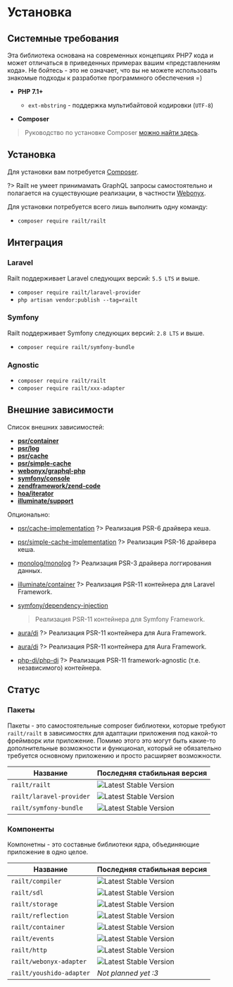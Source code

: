 # Установка

## Системные требования

Эта библиотека основана на современных концепциях PHP7 кода и может
отличаться в приведенных примерах вашим «представлениям кода».
Не бойтесь - это не означает, что вы не можете использовать знакомые подходы
к разработке программного обеспечения =)

- **PHP 7.1+**
    - `ext-mbstring` - поддержка мультибайтовой кодировки (`UTF-8`)
    
- **Composer**
> Руководство по установке Composer [можно найти здесь](https://getcomposer.org/download/).

## Установка

Для установки вам потребуется [Composer](https://getcomposer.org/download/).

?> Railt не умеет принимамать GraphQL запросы самостоятельно и полагается на существующие 
реализации, в частности [Webonyx](https://github.com/webonyx/graphql-php).

Для установки потребуется всего лишь выполнить одну команду:
- `composer require railt/railt`

## Интеграция

### Laravel

Railt поддерживает Laravel следующих версий: `5.5 LTS` и выше. 

- `composer require railt/laravel-provider`
- `php artisan vendor:publish --tag=railt`

### Symfony 

Railt поддерживает Symfony следующих версий: `2.8 LTS` и выше.

- `composer require railt/symfony-bundle`

### Agnostic

- `composer require railt/railt`
- `composer require railt/xxx-adapter`
    
## Внешние зависимости

Список внешних зависимостей:

- **[psr/container](https://packagist.org/packages/psr/container)**
- **[psr/log](https://packagist.org/packages/psr/log)**
- **[psr/cache](https://packagist.org/packages/psr/cache)**
- **[psr/simple-cache](https://packagist.org/packages/psr/simple-cache)**
- **[webonyx/graphql-php](https://packagist.org/packages/webonyx/graphql-php)**
- **[symfony/console](https://packagist.org/packages/symfony/console)**
- **[zendframework/zend-code](https://packagist.org/packages/zendframework/zend-code)**
- **[hoa/iterator](https://packagist.org/packages/hoa/iterator)**
- **[illuminate/support](https://packagist.org/packages/illuminate/support)**

Опционально:

- [psr/cache-implementation](https://packagist.org/packages/psr/cache-implementation)
    ?> Реализация PSR-6 драйвера кеша.

- [psr/simple-cache-implementation](https://packagist.org/packages/psr/simple-cache-implementation)
    ?> Реализация PSR-16 драйвера кеша.
    
- [monolog/monolog](https://packagist.org/packages/monolog/monolog)
    ?> Реализация PSR-3 драйвера логгирования данных.
    
- [illuminate/container](https://packagist.org/packages/illuminate/container)
    ?> Реализация PSR-11 контейнера для Laravel Framework.

- [symfony/dependency-injection](https://packagist.org/packages/symfony/dependency-injection)
    > Реализация PSR-11 контейнера для Symfony Framework.
    
- [aura/di](https://packagist.org/packages/aura/di)
    ?> Реализация PSR-11 контейнера для Aura Framework.
    
- [aura/di](https://packagist.org/packages/aura/di)
    ?> Реализация PSR-11 контейнера для Aura Framework.
    
- [php-di/php-di](https://packagist.org/packages/php-di/php-di)
    ?> Реализация PSR-11 framework-agnostic (т.е. независимого) контейнера.

## Статус

### Пакеты

Пакеты - это самостоятельные composer библиотеки, которые требуют `railt/railt` 
в зависимостях для адаптации приложения под какой-то фреймворк или приложение. 
Помимо этого это могут быть какие-то дополнительные возможности и функционал, который 
не обязательно требуется основному приложению и просто расширяет возможности.

| Название                  | Последняя стабильная версия                                                      |
|---------------------------|----------------------------------------------------------------------------------|
| `railt/railt`             | ![Latest Stable Version](https://poser.pugx.org/railt/railt/version)             |
| `railt/laravel-provider`  | ![Latest Stable Version](https://poser.pugx.org/railt/laravel-provider/version)  |
| `railt/symfony-bundle`    | ![Latest Stable Version](https://poser.pugx.org/railt/symfony-bundle/version)    |

### Компоненты

Компонетны - это составные библиотеки ядра, объединяющие приложение в одно целое.

| Название                  | Последняя стабильная версия                                                      |
|---------------------------|----------------------------------------------------------------------------------|
| `railt/compiler`          | ![Latest Stable Version](https://poser.pugx.org/railt/compiler/version)          |
| `railt/sdl`               | ![Latest Stable Version](https://poser.pugx.org/railt/sdl/version)               |
| `railt/storage`           | ![Latest Stable Version](https://poser.pugx.org/railt/storage/version)           |
| `railt/reflection`        | ![Latest Stable Version](https://poser.pugx.org/railt/reflection/version)        |
| `railt/container`         | ![Latest Stable Version](https://poser.pugx.org/railt/container/version)         |
| `railt/events`            | ![Latest Stable Version](https://poser.pugx.org/railt/events/version)            |
| `railt/http`              | ![Latest Stable Version](https://poser.pugx.org/railt/http/version)              |
| `railt/webonyx-adapter`   | ![Latest Stable Version](https://poser.pugx.org/railt/webonyx-adapter/version)   |
| `railt/youshido-adapter`  | *Not planned yet :3*  |
